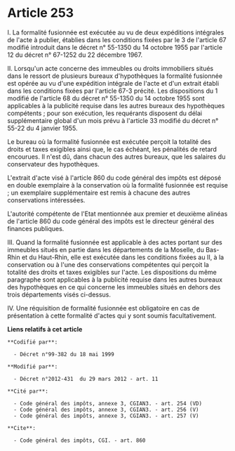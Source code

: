 # Article 253

I. La formalité fusionnée est exécutée au vu de deux expéditions intégrales de l'acte à publier, établies dans les conditions
fixées par le 3 de l'article 67 modifié introduit dans le décret n° 55-1350 du 14 octobre 1955 par l'article 12 du décret n°
67-1252 du 22 décembre 1967. 

II. Lorsqu'un acte concerne des immeubles ou droits immobiliers situés dans le ressort de plusieurs bureaux d'hypothèques la
formalité fusionnée est opérée au vu d'une expédition intégrale de l'acte et d'un extrait établi dans les conditions fixées
par l'article 67-3 précité. Les dispositions du 1 modifié de l'article 68 du décret n° 55-1350 du 14 octobre 1955 sont
applicables à la publicité requise dans les autres bureaux des hypothèques compétents ; pour son exécution, les requérants
disposent du délai supplémentaire global d'un mois prévu à l'article 33 modifié du décret n° 55-22 du 4 janvier 1955. 

Le bureau où la formalité fusionnée est exécutée perçoit la totalité des droits et taxes exigibles ainsi que, le cas échéant,
les pénalités de retard encourues. Il n'est dû, dans chacun des autres bureaux, que les salaires du conservateur des
hypothèques. 

L'extrait d'acte visé à l'article 860 du code général des impôts est déposé en double exemplaire à la conservation où la
formalité fusionnée est requise ; un exemplaire supplémentaire est remis à chacune des autres conservations intéressées. 

L'autorité compétente de l'Etat mentionnée aux premier et deuxième alinéas de l'article 860 du code général des impôts est le
directeur général des finances publiques. 

III. Quand la formalité fusionnée est applicable à des actes portant sur des immeubles situés en partie dans les départements
de la Moselle, du Bas-Rhin et du Haut-Rhin, elle est exécutée dans les conditions fixées au II, à la conservation ou à l'une
des conservations compétentes qui perçoit la totalité des droits et taxes exigibles sur l'acte. Les dispositions du même
paragraphe sont applicables à la publicité requise dans les autres bureaux des hypothèques en ce qui concerne les immeubles
situés en dehors des trois départements visés ci-dessus. 

IV. Une réquisition de formalité fusionnée est obligatoire en cas de présentation à cette formalité d'actes qui y sont soumis
facultativement.

**Liens relatifs à cet article**

	**Codifié par**:

	  - Décret n°99-382 du 18 mai 1999

	**Modifié par**:

	  - Décret n°2012-431  du 29 mars 2012 - art. 11

	**Cité par**:

	  - Code général des impôts, annexe 3, CGIAN3. - art. 254 (VD)
	  - Code général des impôts, annexe 3, CGIAN3. - art. 256 (V)
	  - Code général des impôts, annexe 3, CGIAN3. - art. 257 (V)

	**Cite**:

	  - Code général des impôts, CGI. - art. 860
